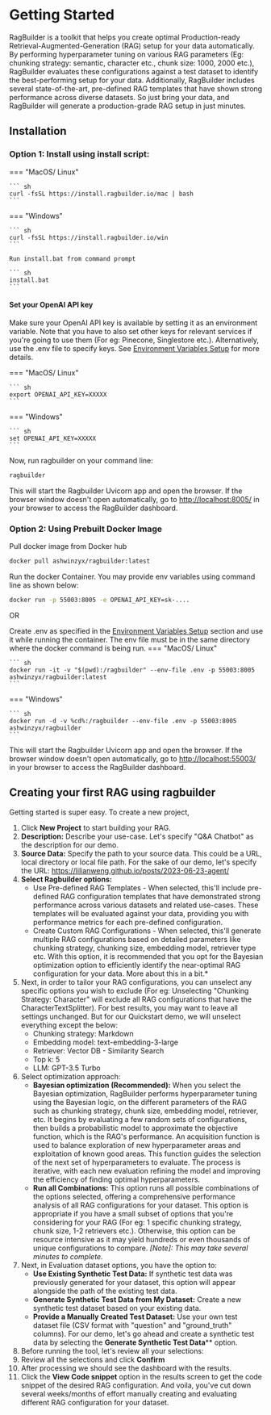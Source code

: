 # Getting Started

RagBuilder is a toolkit that helps you create optimal Production-ready Retrieval-Augmented-Generation (RAG) setup for your data automatically. By performing hyperparameter tuning on various RAG parameters (Eg: chunking strategy: semantic, character etc., chunk size: 1000, 2000 etc.), RagBuilder evaluates these configurations against a test dataset to identify the best-performing setup for your data. Additionally, RagBuilder includes several state-of-the-art, pre-defined RAG templates that have shown strong performance across diverse datasets. So just bring your data, and RagBuilder will generate a production-grade RAG setup in just minutes.

## Installation

### Option 1: Install using install script:

=== "MacOS/ Linux"

    ``` sh
    curl -fsSL https://install.ragbuilder.io/mac | bash
    ```

=== "Windows"

    ``` sh
    curl -fsSL https://install.ragbuilder.io/win
    ```
    
    Run install.bat from command prompt
    
    ``` sh
    install.bat
    ```

#### Set your OpenAI API key

Make sure your OpenAI API key is available by setting it as an environment variable. Note that you have to also set other keys for relevant services if you're going to use them (For eg: Pinecone, Singlestore etc.). 
Alternatively, use the .env file to specify keys. See [Environment Variables Setup](env.md) for more details.

=== "MacOS/ Linux"

    ``` sh
    export OPENAI_API_KEY=XXXXX
    ```

=== "Windows"

    ``` sh
    set OPENAI_API_KEY=XXXXX
    ```

Now, run ragbuilder on your command line:

``` sh
ragbuilder
```

This will start the Ragbuilder Uvicorn app and open the browser. If the browser window doesn't open automatically, go to [http://localhost:8005/](http://localhost:8005/) in your browser to access the RagBuilder dashboard.

### Option 2: Using Prebuilt Docker Image

Pull docker image from Docker hub
``` sh
docker pull ashwinzyx/ragbuilder:latest
```

Run the docker Container.
You may provide env variables using command line as shown below:
``` sh
docker run -p 55003:8005 -e OPENAI_API_KEY=sk-....
```

OR 

Create .env as specified in the [Environment Variables Setup](env.md) section and use it while running the container. The env file must be in the same directory where the docker command is being run.
=== "MacOS/ Linux"

    ``` sh
    docker run -it -v "$(pwd):/ragbuilder" --env-file .env -p 55003:8005 ashwinzyx/ragbuilder:latest
    ```

=== "Windows"

    ``` sh
    docker run -d -v %cd%:/ragbuilder --env-file .env -p 55003:8005 ashwinzyx/ragbuilder
    ```

This will start the Ragbuilder Uvicorn app and open the browser. If the browser window doesn't open automatically, go to [http://localhost:55003/](http://localhost:55003/) in your browser to access the RagBuilder dashboard.

## Creating your first RAG using ragbuilder

Getting started is super easy. 
To create a new project,

1. Click **New Project** to start building your RAG.
2. **Description:** Describe your use-case. Let's specify "Q&A Chatbot" as the description for our demo.
3. **Source Data:** Specify the path to your source data. This could be a URL, local directory or local file path. For the sake of our demo, let's specify the URL: https://lilianweng.github.io/posts/2023-06-23-agent/
4. **Select Ragbuilder options:** 
   - Use Pre-defined RAG Templates - When selected, this'll include pre-defined RAG configuration templates that have demonstrated strong performance across various datasets and related use-cases. These templates will be evaluated against your data, providing you with performance metrics for each pre-defined configuration.
   - Create Custom RAG Configurations - When selected, this'll generate multiple RAG configurations based on detailed parameters like chunking strategy, chunking size, embedding model, retriever type etc. With this option, it is recommended that you opt for the Bayesian optimization option to efficiently identify the near-optimal RAG configuration for your data. More about this in a bit.*
5. Next, in order to tailor your RAG configurations, you can unselect any specific options you wish to exclude (For eg: Unselecting "Chunking Strategy: Character" will exclude all RAG configurations that have the CharacterTextSplitter). For best results, you may want to leave all settings unchanged. But for our Quickstart demo, we will unselect everything except the below:
    - Chunking strategy: Markdown
    - Embedding model: text-embedding-3-large
    - Retriever: Vector DB - Similarity Search
    - Top k: 5
    - LLM: GPT-3.5 Turbo
6. Select optimization approach:
    - __Bayesian optimization (Recommended):__ When you select the Bayesian optimization, RagBuilder performs hyperparameter tuning using the Bayesian logic, on the different parameters of the RAG such as chunking strategy, chunk size, embedding model, retriever, etc. It begins by evaluating a few random sets of configurations, then builds a probabilistic model to approximate the objective function, which is the RAG's performance. An acquisition function is used to balance exploration of new hyperparameter areas and exploitation of known good areas. This function guides the selection of the next set of hyperparameters to evaluate. The process is iterative, with each new evaluation refining the model and improving the efficiency of finding optimal hyperparameters.
    - __Run all Combinations:__ This option runs all possible combinations of the options selected, offering a comprehensive performance analysis of all RAG configurations for your dataset. This option is appropriate if you have a small subset of options that you're considering for your RAG (For eg: 1 specific chunking strategy, chunk size, 1-2 retrievers etc.). Otherwise, this option can be resource intensive as it may yield hundreds or even thousands of unique configurations to compare. *[Note]: This may take several minutes to complete.*
8. Next, in Evaluation dataset options, you have the option to:
    - **Use Existing Synthetic Test Data:** If synthetic test data was previously generated for your dataset, this option will appear alongside the path of the existing test data.
    - **Generate Synthetic Test Data from My Dataset:** Create a new synthetic test dataset based on your existing data.
    - **Provide a Manually Created Test Dataset:** Use your own test dataset file (CSV format with "question" and "ground_truth" columns).
    For our demo, let's go ahead and create a synthetic test data by selecting the **Generate Synthetic Test Data**** option.
9. Before running the tool, let's review all your selections:
10. Review all the selections and click **Confirm**
11. After processing we should see the dashboard with the results.
12. Click the **View Code snippet** option in the results screen to get the code snippet of the desired RAG configuration. And voila, you've cut down several weeks/months of effort manually creating and evaluating different RAG configuration for your dataset.
